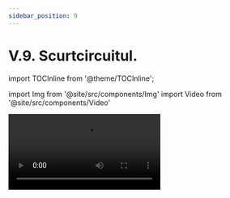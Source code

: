 ```yaml
---
sidebar_position: 9
---
```


# V.9. Scurtcircuitul.


import TOCInline from '@theme/TOCInline';

<TOCInline toc={toc} />


import Img from '@site/src/components/Img'
import Video from '@site/src/components/Video'



<Video src="https://www.youtube.com/embed/ZA_lhFrdLKM" />

<br></br>

:::important Definiție

**Scurtcircuitul** se produce când se realizează un contact între două puncte ale unui circuit electric. 

:::



:::important 

**Scurtcircuitul se poate produce la:**

- **generator**, când legăm cu un fir polii (bornele) acestuia. Sursa electrică se încălzește și se distruge dacă scurtcircuitul durează mai mult, deoarece sursa trimite prin fir toate sarcinile electrice care conduc la apariția unui curent foarte mare (bateria se descarcă). 

<Img className="img-responsive4" src="fizica/clasa6/capitolul5/5_8_2_Poza1_ScurtCircuitLaSursa_vers2.jpg" width="1000" height="427" />

<br></br>
<br></br>

- **consumator**, când legăm cu un fir bornele acestuia (becul se stinge).

<Img className="img-responsive4" src="fizica/clasa6/capitolul5/5_8_2_Poza2_ScurtCircuitLaConsumator_vers2.jpg" width="1000" height="522" />



:::



:::warning Atenție

Multe incendii sunt datorate scurtcircuitelor produse în instalația electrică a locuințelor. Curenții foarte mari care apar determină supraîncălzirea circuitului electric și producerea incendiilor. 

:::


<Video src="https://www.youtube.com/embed/JVzyO51W5kU" />


Pentru a proteja aparatele electrice împotriva scurcircuitelor, se folosesc siguranțe fuzibile. Acestea se ard când apar curenții foarte mari, se deschide circuitul și nu mai trec acești curenți mari prin aparatele electrice (altfel, s-ar arde aparatul respectiv).


:::warning Atenție

Incendiile electrice nu se sting cu apă, ci cu o pătură uscată sau extinctor cu dioxid de carbon.  

:::


<br></br>

:::tip Experiment

**14.** Efectele scurtcircuitului 

:::

<Video src="https://www.youtube.com/embed/cCB_QLO-6VA" />

<br></br>

**Materiale necesare:** baterie electrică, 3 becuri identice, fire de legătură.


**Descrierea experimentului (Partea 1):**
 
- Leagă cele trei becuri în serie la o baterie.
 
- Leagă cu un fir bornele bateriei timp de 2s.

- Ce observi ?





:::note Observaţie Partea 1

Becurile se sting și bateria se încălzește.  

:::






**Descrierea experimentului (Partea 2):**
 
- Leagă cu un fir bornele unui bec di gruparea serie. 

- Ce observi ?




:::note Observaţie Partea 2

Celelalte becuri luminează mai tare.


:::




**Descrierea experimentului (Partea 3):**
 
- Leagă cele trei becuri în paralel la o baterie. 

- Leagă cu un fir bornele bateriei timp de 2s.
 

- Ce observi ?




:::note Observaţie Partea 3

Becurile se sting și bateria se încălzește.  

:::



**Descrierea experimentului (Partea 4):**
 
- Leagă cu un fir bornele unui bec din gruparea paralel. 
 

- Ce observi ?




:::note Observaţie Partea 4

Becurile se sting.  


:::


:::important

**I. Dacă într-un montaj de becuri legate în serie:**

- Scurtcircuităm unul dintre becuri, celelalte becuri luminează mai tare.

<Img className="img-responsive4" src="fizica/clasa6/capitolul5/5_8_2_Poza3_ScurtCircuitLaUnBecDinGrupareaSerie_vers2.jpg" width="1000" height="459" />

<br></br>
<br></br>


- Scurtcircuităm bateria, becurile nu mai luminează și bateria se încălzește.

<Img className="img-responsive4" src="fizica/clasa6/capitolul5/5_8_2_Poza4_ScurtCircuitLaBaterieDinGrupareaSerie_vers2.jpg" width="1000" height="427" />

<br></br>
<br></br>



**II. Dacă într-un montaj de becuri legate în paralel:**

- Scurtcircuităm unul dintre becuri, celelalte becuri se sting.

<Img className="img-responsive4" src="fizica/clasa6/capitolul5/5_8_2_Poza5_ScurtCircuitLaUnBecDinGrupareaParalel_vers2.jpg" width="1000" height="603" />

<br></br>
<br></br>


- Scurtcircuităm bateria, becurile nu mai luminează și bateria se încălzește.

<Img className="img-responsive4" src="fizica/clasa6/capitolul5/5_8_2_Poza6_ScurtCircuitLaBaterieDinGrupareaParalel_vers2.jpg" width="1000" height="564" />





:::





<br></br>
<br></br>
